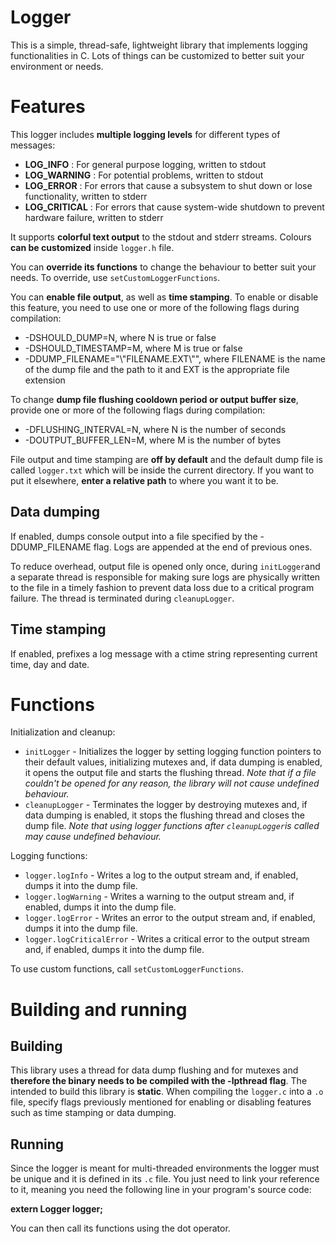 ﻿# Logger

This is a simple, thread-safe, lightweight library that implements logging functionalities in C. Lots of things can be customized to better suit your environment or needs.

# Features
This logger includes **multiple logging levels** for different types of messages:
* **LOG_INFO** : For general purpose logging, written to stdout
* **LOG_WARNING** : For potential problems, written to stdout
* **LOG_ERROR** : For errors that cause a subsystem to shut down or lose functionality, written to stderr
* **LOG_CRITICAL** : For errors that cause system-wide shutdown to prevent hardware failure, written to stderr

It supports **colorful text output** to the stdout and stderr streams. Colours **can be customized** inside `logger.h` file.

You can **override its functions** to change the behaviour to better suit your needs. To override, use `setCustomLoggerFunctions`.

You can **enable file output**, as well as **time stamping**. To enable or disable this feature, you need to use one or more of the following flags during compilation:
* -DSHOULD_DUMP=N, where N is true or false
* -DSHOULD_TIMESTAMP=M, where M is true or false
* -DDUMP_FILENAME="\\"FILENAME.EXT\\"", where FILENAME is the name of the dump file and the path to it and EXT is the appropriate file extension

To change **dump file flushing cooldown period or output buffer size**, provide one or more of the following flags during compilation:
* -DFLUSHING_INTERVAL=N, where N is the number of seconds
* -DOUTPUT_BUFFER_LEN=M, where M is the number of bytes
 
File output and time stamping are **off by default** and the default dump file is called `logger.txt` which will be inside the current directory. If you want to put it elsewhere, **enter a relative path** to where you want it to be.





## Data dumping

If enabled, dumps console output into a file specified by the -DDUMP_FILENAME flag. Logs are appended at the end of previous ones.

To reduce overhead, output file is opened only once, during `initLogger`and a separate thread is responsible for making sure logs are physically written to the file in a timely fashion to prevent data loss due to a critical program failure. The thread is terminated during `cleanupLogger`.

## Time stamping

If enabled, prefixes a log message with a ctime string representing current time, day and date.

# Functions
Initialization and cleanup:
* `initLogger` - Initializes the logger by setting logging function pointers to their default values, initializing mutexes and, if data dumping is enabled, it opens the output file and starts the flushing thread. *Note that if a file couldn't be opened for any reason, the library will not cause undefined behaviour.*
* `cleanupLogger` - Terminates the logger by destroying mutexes and, if data dumping is enabled, it stops the flushing thread and closes the dump file. *Note that using logger functions after `cleanupLogger`is called may cause undefined behaviour.*

Logging functions:
* `logger.logInfo` - Writes a log to the output stream and, if enabled, dumps it into the dump file.
* `logger.logWarning` - Writes a warning to the output stream and, if enabled, dumps it into the dump file.
* `logger.logError` - Writes an error to the output stream and, if enabled, dumps it into the dump file.
* `logger.logCriticalError` - Writes a critical error to the output stream and, if enabled, dumps it into the dump file.

To use custom functions, call `setCustomLoggerFunctions`.

# Building and running
## Building
This library uses a thread for data dump flushing and for mutexes and **therefore the binary needs to be compiled with the -lpthread flag**. The intended to build this library is **static**. When compiling the `logger.c` into a `.o` file, specify flags previously mentioned for enabling or disabling features such as time stamping or data dumping.

## Running
Since the logger is meant for multi-threaded environments the logger must be unique and it is defined in its `.c` file. You just need to link your reference to it, meaning you need the following line in your program's source code:

**extern Logger logger;**

You can then call its functions using the dot operator.